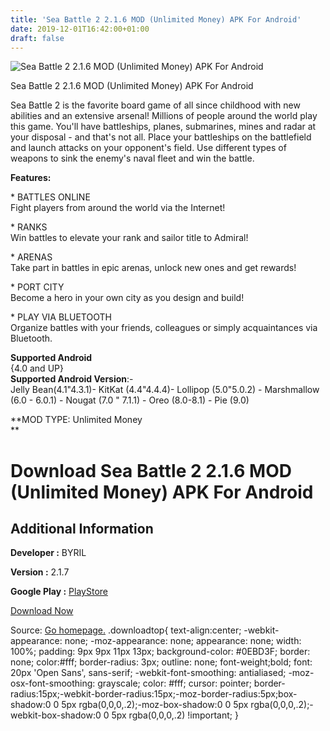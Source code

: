 ```yaml
---
title: 'Sea Battle 2 2.1.6 MOD (Unlimited Money) APK For Android'
date: 2019-12-01T16:42:00+01:00
draft: false
---
```


![Sea Battle 2 2.1.6 MOD (Unlimited Money) APK For Android](https://i2.wp.com/apkhome.net/wp-content/uploads/2019/12/Sea-Battle-2-2.1.6-MOD-Unlimited-Money.png "Sea Battle 2 2.1.6 MOD (Unlimited Money) APK For Android")

  

Sea Battle 2 2.1.6 MOD (Unlimited Money) APK For Android

Sea Battle 2 is the favorite board game of all since childhood with new abilities and an extensive arsenal! Millions of people around the world play this game. You'll have battleships, planes, submarines, mines and radar at your disposal - and that's not all. Place your battleships on the battlefield and launch attacks on your opponent's field. Use different types of weapons to sink the enemy's naval fleet and win the battle.

**Features:**

\* BATTLES ONLINE  
Fight players from around the world via the Internet!

\* RANKS  
Win battles to elevate your rank and sailor title to Admiral!

\* ARENAS  
Take part in battles in epic arenas, unlock new ones and get rewards!

\* PORT CITY  
Become a hero in your own city as you design and build!

\* PLAY VIA BLUETOOTH  
Organize battles with your friends, colleagues or simply acquaintances via Bluetooth.

**Supported Android**  
{4.0 and UP}  
**Supported Android Version**:-  
Jelly Bean(4.1"4.3.1)- KitKat (4.4"4.4.4)- Lollipop (5.0"5.0.2) - Marshmallow (6.0 - 6.0.1) - Nougat (7.0 " 7.1.1) - Oreo (8.0-8.1) - Pie (9.0)

**MOD TYPE: Unlimited Money  
**

Download Sea Battle 2 2.1.6 MOD (Unlimited Money) APK For Android
=================================================================

Additional Information
----------------------

**Developer :** BYRIL

**Version :** 2.1.7

**Google Play :** [PlayStore](https://play.google.com/store/apps/details?id=com.byril.seabattle2)

  

[Download Now](https://store4app.co/post/sea-battle-2-2-1-6-mod-unlimited-money-apk-for-android_1575214907)

  
Source: [Go homepage.](https://store4app.co/post/sea-battle-2-2-1-6-mod-unlimited-money-apk-for-android_1575214907) .downloadtop{ text-align:center; -webkit-appearance: none; -moz-appearance: none; appearance: none; width: 100%; padding: 9px 9px 11px 13px; background-color: #0EBD3F; border: none; color:#fff; border-radius: 3px; outline: none; font-weight;bold; font: 20px 'Open Sans', sans-serif; -webkit-font-smoothing: antialiased; -moz-osx-font-smoothing: grayscale; color: #fff; cursor: pointer; border-radius:15px;-webkit-border-radius:15px;-moz-border-radius:5px;box-shadow:0 0 5px rgba(0,0,0,.2);-moz-box-shadow:0 0 5px rgba(0,0,0,.2);-webkit-box-shadow:0 0 5px rgba(0,0,0,.2) !important; }